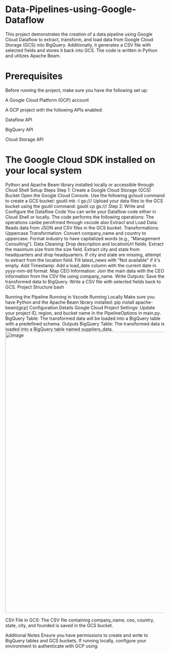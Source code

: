 # Data-Pipelines-using-Google-Dataflow
This project demonstrates the creation of a data pipeline using Google Cloud Dataflow to extract, transform, and load data from Google Cloud Storage (GCS) into BigQuery. Additionally, it generates a CSV file with selected fields and stores it back into GCS. The code is written in Python and utilizes Apache Beam.

# Prerequisites
Before running the project, make sure you have the following set up:

A Google Cloud Platform (GCP) account

A GCP project with the following APIs enabled:

Dataflow API

BigQuery API

Cloud Storage API
# The Google Cloud SDK installed on your local system
Python and Apache Beam library installed locally or accessible through Cloud Shell
Setup Steps
Step 1: Create a Google Cloud Storage (GCS) Bucket
Open the Google Cloud Console.
Use the following gcloud command to create a GCS bucket:
gsutil mb -l <region> gs://<your-bucket-name>/
Upload your data files to the GCS bucket using the gsutil command:
gsutil cp <local-file-path> gs://<your-bucket-name>/
Step 2: Write and Configure the Dataflow Code
You can write your Dataflow code either in Cloud Shell or locally. The code performs the following operations:
The operations canbe perofrmed through vscode also
Extract and Load Data:
Reads data from JSON and CSV files in the GCS bucket.
Transformations:
Uppercase Transformation:
Convert company_name and country to uppercase.
Format industry to have capitalized words (e.g., "Management Consulting").
Data Cleaning:
Drop description and locationUrl fields.
Extract the maximum size from the size field.
Extract city and state from headquarters and drop headquarters.
If city and state are missing, attempt to extract from the location field.
Fill latest_news with "Not available" if it's empty.
Add Timestamp:
Add a load_date column with the current date in yyyy-mm-dd format.
Map CEO Information:
Join the main data with the CEO information from the CSV file using company_name.
Write Outputs:
Save the transformed data to BigQuery.
Write a CSV file with selected fields back to GCS.
Project Structure
bash

Running the Pipeline
Running in Vscode
Running Locally
Make sure you have Python and the Apache Beam library installed:
pip install apache-beam[gcp]
Configuration Details
Google Cloud Project Settings:
Update your project ID, region, and bucket name in the PipelineOptions in main.py.
BigQuery Table:
The transformed data will be loaded into a BigQuery table with a predefined schema.
Outputs
BigQuery Table:
The transformed data is loaded into a BigQuery table named suppliers_data.
<img width="887" alt="image" src="https://github.com/user-attachments/assets/1cf89dd7-5090-45fb-998a-d77162667792">

CSV File in GCS:
The CSV file containing company_name, ceo, country, state, city, and founded is saved in the GCS bucket.

Additional Notes
Ensure you have permissions to create and write to BigQuery tables and GCS buckets.
If running locally, configure your environment to authenticate with GCP using:
